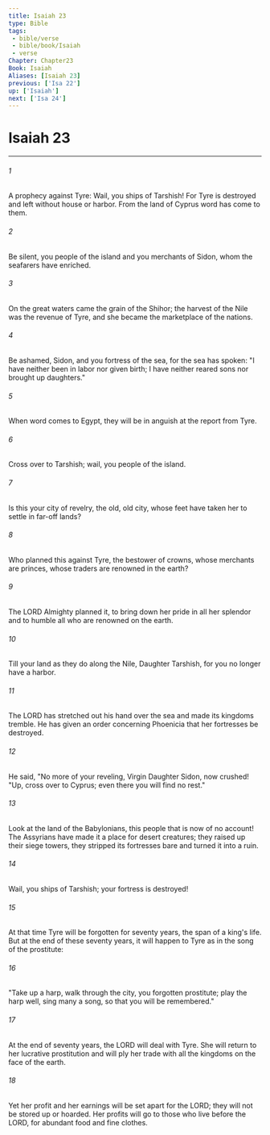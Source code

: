 ```yaml
---
title: Isaiah 23
type: Bible
tags:
 - bible/verse
 - bible/book/Isaiah
 - verse
Chapter: Chapter23
Book: Isaiah
Aliases: [Isaiah 23]
previous: ['Isa 22']
up: ['Isaiah']
next: ['Isa 24']
---
```

# Isaiah 23

***


###### 1 
A prophecy against Tyre: Wail, you ships of Tarshish! For Tyre is destroyed and left without house or harbor. From the land of Cyprus word has come to them. 

###### 2 
Be silent, you people of the island and you merchants of Sidon, whom the seafarers have enriched. 

###### 3 
On the great waters came the grain of the Shihor; the harvest of the Nile was the revenue of Tyre, and she became the marketplace of the nations. 

###### 4 
Be ashamed, Sidon, and you fortress of the sea, for the sea has spoken: "I have neither been in labor nor given birth; I have neither reared sons nor brought up daughters." 

###### 5 
When word comes to Egypt, they will be in anguish at the report from Tyre. 

###### 6 
Cross over to Tarshish; wail, you people of the island. 

###### 7 
Is this your city of revelry, the old, old city, whose feet have taken her to settle in far-off lands? 

###### 8 
Who planned this against Tyre, the bestower of crowns, whose merchants are princes, whose traders are renowned in the earth? 

###### 9 
The LORD Almighty planned it, to bring down her pride in all her splendor and to humble all who are renowned on the earth. 

###### 10 
Till your land as they do along the Nile, Daughter Tarshish, for you no longer have a harbor. 

###### 11 
The LORD has stretched out his hand over the sea and made its kingdoms tremble. He has given an order concerning Phoenicia that her fortresses be destroyed. 

###### 12 
He said, "No more of your reveling, Virgin Daughter Sidon, now crushed! "Up, cross over to Cyprus; even there you will find no rest." 

###### 13 
Look at the land of the Babylonians, this people that is now of no account! The Assyrians have made it a place for desert creatures; they raised up their siege towers, they stripped its fortresses bare and turned it into a ruin. 

###### 14 
Wail, you ships of Tarshish; your fortress is destroyed! 

###### 15 
At that time Tyre will be forgotten for seventy years, the span of a king's life. But at the end of these seventy years, it will happen to Tyre as in the song of the prostitute: 

###### 16 
"Take up a harp, walk through the city, you forgotten prostitute; play the harp well, sing many a song, so that you will be remembered." 

###### 17 
At the end of seventy years, the LORD will deal with Tyre. She will return to her lucrative prostitution and will ply her trade with all the kingdoms on the face of the earth. 

###### 18 
Yet her profit and her earnings will be set apart for the LORD; they will not be stored up or hoarded. Her profits will go to those who live before the LORD, for abundant food and fine clothes. 
